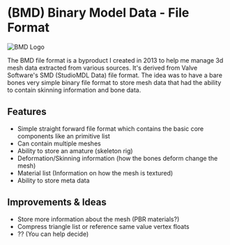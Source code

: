 # (BMD) Binary Model Data - File Format

![BMD Logo](https://github.com/cra0kalo/BMD/blob/main/docs/images/logo.png?raw=true)

The BMD file format is a byproduct I created in 2013 to help me manage 3d mesh data extracted from various sources. It's derived from Valve Software's SMD (StudioMDL Data) file format. The idea was to have a bare bones very simple binary file format to store mesh data that had the ability to contain skinning information and bone data.

## Features

* Simple straight forward file format which contains the basic core components like an primitive list
* Can contain multiple meshes
* Ability to store an amature (skeleton rig)
* Deformation/Skinning information (how the bones deform change the mesh)
* Material list (Information on how the mesh is textured)
* Ability to store meta data

## Improvements & Ideas

* Store more information about the mesh (PBR materials?)
* Compress triangle list or reference same value vertex floats
* ?? (You can help decide)
